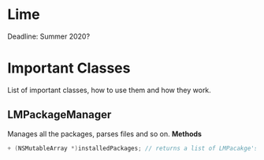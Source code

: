 # Lime
Deadline: Summer 2020?

# Important Classes
List of important classes, how to use them and how they work.

## LMPackageManager
Manages all the packages, parses files and so on.
**Methods**
```objectivec
+ (NSMutableArray *)installedPackages; // returns a list of LMPacakge's with all installed packages
```
